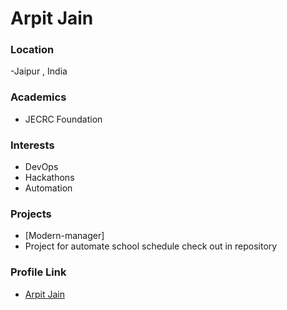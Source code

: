 # Arpit Jain

### Location

 -Jaipur , India
 
### Academics

- JECRC Foundation

### Interests

- DevOps
- Hackathons
- Automation

### Projects

- [Modern-manager] 
- Project for automate school schedule check out in repository 

### Profile Link

- [Arpit Jain](https://github.com/maiarpitjain)
